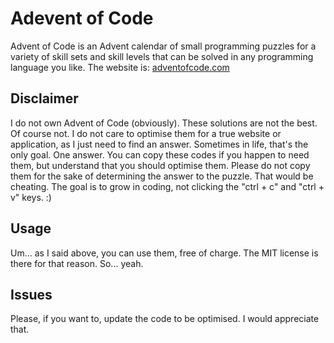 # Adevent of Code
Advent of Code is an Advent calendar of small programming puzzles for a variety of skill sets and skill levels that can be solved in any programming language you like. The website is: <a href="https://adventofcode/" target="_blank">adventofcode.com</a>

## Disclaimer
I do not own Advent of Code (obviously). These solutions are not the best. Of course not. I do not care to optimise them for a true website or application, as I just need to find an answer. Sometimes in life, that's the only goal. One answer. You can copy these codes if you happen to need them, but understand that you should optimise them. Please do not copy them for the sake of determining the answer to the puzzle. That would be cheating. The goal is to grow in coding, not clicking the "ctrl + c" and "ctrl + v" keys. :)

## Usage
Um... as I said above, you can use them, free of charge. The MIT license is there for that reason. So... yeah.

## Issues
Please, if you want to, update the code to be optimised. I would appreciate that.
